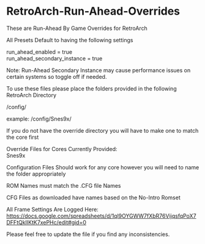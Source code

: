 # RetroArch-Run-Ahead-Overrides

These are Run-Ahead By Game Overrides for RetroArch

All Presets Default to having the following settings

run_ahead_enabled = true<br>
run_ahead_secondary_instance = true

Note:
Run-Ahead Secondary Instance may cause performance issues on certain systems so toggle off if needed.

To use these files please place the folders provided in the following RetroArch Directory

/config/

example: /config/Snes9x/

If you do not have the override directory you will have to make one to match the core first

Override Files for Cores Currently Provided:<br>
Snes9x

Configuration Files Should work for any core however you will need to name the folder appropriately

ROM Names must match the .CFG file Names

CFG Files as downloaded have names based on the No-Intro Romset

All Frame Settings Are Logged Here: https://docs.google.com/spreadsheets/d/1ql9OYGWW7fXbR76VijqsfqPoX7DFFtQkIIKtK7xePHc/edit#gid=0

Please feel free to update the file if you find any inconsistencies.

